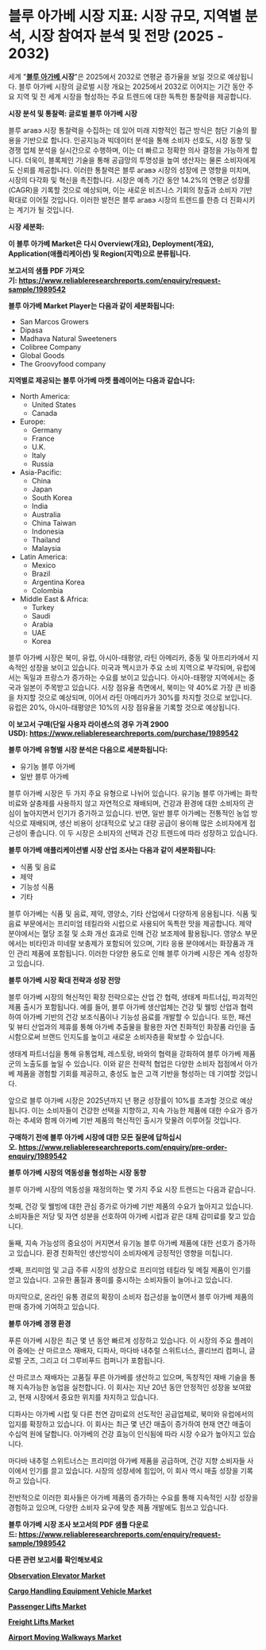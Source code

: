 <p><h1>블루 아가베 시장 지표: 시장 규모, 지역별 분석, 시장 참여자 분석 및 전망 (2025 - 2032)</h1></p><p>세계 "<strong><a href="https://www.reliableresearchreports.com/blue-agave-r1989542?utm_campaign=105&utm_medium=8&utm_source=Github&utm_content=ia&utm_term=29032025&utm_id=blue-agave">블루 아가베&nbsp;</a></strong><strong>시장</strong>"은 2025에서 2032로 연평균 증가율을 보일 것으로 예상됩니다. 블루 아가베 시장의 글로벌 시장 개요는 2025에서 2032로 이어지는 기간 동안 주요 지역 및 전 세계 시장을 형성하는 주요 트렌드에 대한 독특한 통찰력을 제공합니다.</p>
<p><strong>시장 분석 및 통찰력: 글로벌 블루 아가베 시장</strong></p>
<p><p>블루 агавэ 시장 통찰력을 수집하는 데 있어 미래 지향적인 접근 방식은 첨단 기술의 활용을 기반으로 합니다. 인공지능과 빅데이터 분석을 통해 소비자 선호도, 시장 동향 및 경쟁 업체 분석을 실시간으로 수행하며, 이는 더 빠르고 정확한 의사 결정을 가능하게 합니다. 더욱이, 블록체인 기술을 통해 공급망의 투명성을 높여 생산자는 물론 소비자에게도 신뢰를 제공합니다. 이러한 통찰력은 블루 агавэ 시장의 성장에 큰 영향을 미치며, 시장의 다각화 및 혁신을 촉진합니다. 시장은 예측 기간 동안 14.2%의 연평균 성장률(CAGR)을 기록할 것으로 예상되며, 이는 새로운 비즈니스 기회의 창출과 소비자 기반 확대로 이어질 것입니다. 이러한 발전은 블루 агавэ 시장의 트렌드를 한층 더 진화시키는 계기가 될 것입니다.</p><a href="%7CAUTHORITHY_DOMAIN_URL%7C?utm_campaign=105&utm_medium=8&utm_source=Github&utm_content=ia&utm_term=29032025&utm_id=blue-agave"></a></p>
<p><strong>시장 세분화:</strong></p>
<p><strong>이 블루 아가베 Market은 다시 Overview(개요), Deployment(개요), Application(애플리케이션) 및 Region(지역)으로 분류됩니다.</strong></p>
<p><strong>보고서의 샘플 PDF 가져오기:&nbsp;<a href="https://www.reliableresearchreports.com/enquiry/request-sample/1989542?utm_campaign=105&utm_medium=8&utm_source=Github&utm_content=ia&utm_term=29032025&utm_id=blue-agave">https://www.reliableresearchreports.com/enquiry/request-sample/1989542</a></strong><strong></strong></p>
<p><strong>블루 아가베 Market Player는 다음과 같이 세분화됩니다:</strong></p>
<p><ul><li>San Marcos Growers</li><li>Dipasa</li><li>Madhava Natural Sweeteners</li><li>Colibree Company</li><li>Global Goods</li><li>The Groovyfood company</li></ul></p>
<p><strong>지역별로 제공되는 블루 아가베 마켓 플레이어는 다음과 같습니다:</strong></p>
<p><ul>
    <li>
        North America:
        <ul>
            <li>United States</li>
            <li>Canada</li>
        </ul>
    </li>
    <li>
        Europe:
        <ul>
            <li>Germany</li>
            <li>France</li>
            <li>U.K.</li>
            <li>Italy</li>
            <li>Russia</li>
        </ul>
    </li>
    <li>
        Asia-Pacific:
        <ul>
            <li>China</li>
            <li>Japan</li>
            <li>South Korea</li>
            <li>India</li>
            <li>Australia</li>
            <li>China Taiwan</li>
            <li>Indonesia</li>
            <li>Thailand</li>
            <li>Malaysia</li>
        </ul>
    </li>
    <li>
        Latin America:
        <ul>
            <li>Mexico</li>
            <li>Brazil</li>
            <li>Argentina Korea</li>
            <li>Colombia</li>
        </ul>
    </li>
    <li>
        Middle East & Africa:
        <ul>
            <li>Turkey</li>
            <li>Saudi</li>
            <li>Arabia</li>
            <li>UAE</li>
            <li>Korea</li>
        </ul>
    </li>
    </ul></p>
<p><p>블루 아가베 시장은 북미, 유럽, 아시아-태평양, 라틴 아메리카, 중동 및 아프리카에서 지속적인 성장을 보이고 있습니다. 미국과 멕시코가 주요 소비 지역으로 부각되며, 유럽에서는 독일과 프랑스가 증가하는 수요를 보이고 있습니다. 아시아-태평양 지역에서는 중국과 일본이 주목받고 있습니다. 시장 점유율 측면에서, 북미는 약 40%로 가장 큰 비중을 차지할 것으로 예상되며, 이어서 라틴 아메리카가 30%를 차지할 것으로 보입니다. 유럽은 20%, 아시아-태평양은 10%의 시장 점유율을 기록할 것으로 예상됩니다.</p></p>
<p><strong>이 보고서 구매(단일 사용자 라이센스의 경우 가격 2900 USD):&nbsp;<a href="https://www.reliableresearchreports.com/purchase/1989542?utm_campaign=105&utm_medium=8&utm_source=Github&utm_content=ia&utm_term=29032025&utm_id=blue-agave">https://www.reliableresearchreports.com/purchase/1989542</a></strong></p>
<p><strong>블루 아가베 유형별 시장 분석은 다음으로 세분화됩니다:</strong></p>
<p><ul><li>유기농 블루 아가베</li><li>일반 블루 아가베</li></ul></p>
<p><p>블루 아가베 시장은 두 가지 주요 유형으로 나뉘어 있습니다. 유기농 블루 아가베는 화학 비료와 살충제를 사용하지 않고 자연적으로 재배되며, 건강과 환경에 대한 소비자의 관심이 높아지면서 인기가 증가하고 있습니다. 반면, 일반 블루 아가베는 전통적인 농업 방식으로 재배되며, 생산 비용이 상대적으로 낮고 대량 공급이 용이해 많은 소비자에게 접근성이 좋습니다. 이 두 시장은 소비자의 선택과 건강 트렌드에 따라 성장하고 있습니다.</p></p>
<p><strong>블루 아가베 애플리케이션별 시장 산업 조사는 다음과 같이 세분화됩니다:</strong></p>
<p><ul><li>식품 및 음료</li><li>제약</li><li>기능성 식품</li><li>기타</li></ul></p>
<p><p>블루 아가베는 식품 및 음료, 제약, 영양소, 기타 산업에서 다양하게 응용됩니다. 식품 및 음료 부문에서는 프리미엄 테킬라와 시럽으로 사용되어 독특한 맛을 제공합니다. 제약 분야에서는 혈당 조절 및 소화 개선 효과로 인해 건강 보조제에 활용됩니다. 영양소 부문에서는 비타민과 미네랄 보충제가 포함되어 있으며, 기타 응용 분야에서는 화장품과 개인 관리 제품에 포함됩니다. 이러한 다양한 용도로 인해 블루 아가베 시장은 계속 성장하고 있습니다.</p></p>
<p><strong>블루 아가베 시장 확대 전략과 성장 전망</strong></p>
<p><p>블루 아가베 시장의 혁신적인 확장 전략으로는 산업 간 협력, 생태계 파트너십, 파괴적인 제품 출시가 포함됩니다. 예를 들어, 블루 아가베 생산업체는 건강 및 웰빙 산업과 협력하여 아가베 기반의 건강 보조식품이나 기능성 음료를 개발할 수 있습니다. 또한, 패션 및 뷰티 산업과의 제휴를 통해 아가베 추출물을 활용한 자연 친화적인 화장품 라인을 출시함으로써 브랜드 인지도를 높이고 새로운 소비자층을 확보할 수 있습니다.</p><p>생태계 파트너십을 통해 유통업체, 레스토랑, 바와의 협력을 강화하여 블루 아가베 제품군의 노출도를 높일 수 있습니다. 이와 같은 전략적 협업은 다양한 소비자 접점에서 아가베 제품을 경험할 기회를 제공하고, 충성도 높은 고객 기반을 형성하는 데 기여할 것입니다.</p><p>앞으로 블루 아가베 시장은 2025년까지 년 평균 성장률이 10%를 초과할 것으로 예상됩니다. 이는 소비자들이 건강한 선택을 지향하고, 지속 가능한 제품에 대한 수요가 증가하는 추세와 함께 아가베 기반 제품의 혁신적인 출시가 맞물려 이루어질 것입니다.</p></p>
<p><strong>구매하기 전에 블루 아가베 시장에 대한 모든 질문에 답하십시오.&nbsp;<a href="https://www.reliableresearchreports.com/enquiry/pre-order-enquiry/1989542?utm_campaign=105&utm_medium=8&utm_source=Github&utm_content=ia&utm_term=29032025&utm_id=blue-agave">https://www.reliableresearchreports.com/enquiry/pre-order-enquiry/1989542</a></strong><strong></strong></p>
<p><strong>블루 아가베 시장의 역동성을 형성하는 시장 동향</strong></p>
<p><p>블루 아가베 시장의 역동성을 재정의하는 몇 가지 주요 시장 트렌드는 다음과 같습니다. </p><p>첫째, 건강 및 웰빙에 대한 관심 증가로 아가베 기반 제품의 수요가 높아지고 있습니다. 소비자들은 저당 및 자연 성분을 선호하여 아가베 시럽과 같은 대체 감미료를 찾고 있습니다.</p><p>둘째, 지속 가능성의 중요성이 커지면서 유기농 블루 아가베 제품에 대한 선호가 증가하고 있습니다. 환경 친화적인 생산방식이 소비자에게 긍정적인 영향을 미칩니다.</p><p>셋째, 프리미엄 및 고급 주류 시장의 성장으로 프리미엄 테킬라 및 메질 제품이 인기를 얻고 있습니다. 고유한 품질과 풍미를 중시하는 소비자들이 늘어나고 있습니다.</p><p>마지막으로, 온라인 유통 경로의 확장이 소비자 접근성을 높이면서 블루 아가베 제품의 판매 증가에 기여하고 있습니다.</p></p>
<p><strong>블루 아가베 경쟁 환경</strong></p>
<p><p>푸른 아가베 시장은 최근 몇 년 동안 빠르게 성장하고 있습니다. 이 시장의 주요 플레이어 중에는 산 마르코스 재배자, 디파사, 마다바 내추럴 스위트너스, 콜리브리 컴퍼니, 글로벌 굿즈, 그리고 더 그루비푸드 컴퍼니가 포함됩니다.</p><p>산 마르코스 재배자는 고품질 푸른 아가베를 생산하고 있으며, 독창적인 재배 기술을 통해 지속가능한 농업을 실천합니다. 이 회사는 지난 20년 동안 안정적인 성장을 보여왔고, 현재 시장에서 중요한 위치를 차지하고 있습니다.</p><p>디파사는 아가베 시럽 및 다른 천연 감미료의 선도적인 공급업체로, 북미와 유럽에서의 입지를 확장하고 있습니다. 이 회사는 최근 몇 년간 매출이 증가하여 현재 연간 매출이 수십억 원에 달합니다. 아가베의 건강 효능이 인식됨에 따라 시장 수요가 높아지고 있습니다.</p><p>마다바 내추럴 스위트너스는 프리미엄 아가베 제품을 공급하며, 건강 지향 소비자들 사이에서 인기를 끌고 있습니다. 시장의 성장세에 힘입어, 이 회사 역시 매출 성장을 기록하고 있습니다.</p><p>전반적으로 이러한 회사들은 아가베 제품의 증가하는 수요를 통해 지속적인 시장 성장을 경험하고 있으며, 다양한 소비자 요구에 맞춘 제품 개발에도 힘쓰고 있습니다.</p></p>
<p><strong>블루 아가베 시장 조사 보고서의 PDF 샘플 다운로드:&nbsp;<a href="https://www.reliableresearchreports.com/enquiry/request-sample/1989542?utm_campaign=105&utm_medium=8&utm_source=Github&utm_content=ia&utm_term=29032025&utm_id=blue-agave">https://www.reliableresearchreports.com/enquiry/request-sample/1989542</a></strong></p>
<p><strong></strong></p>
<p><strong></strong></p>
<p><strong></strong></p>
<p><strong></strong></p>
<p><strong>다른 관련 보고서를 확인해보세요</strong></p>
<p><strong><p><a href="https://github.com/lalolatiot/Market-Research-Report-List-1/blob/main/observation-elevator-market.md?utm_campaign=105&utm_medium=8&utm_source=Github&utm_content=ia&utm_term=29032025&utm_id=blue-agave">Observation Elevator Market</a></p><p><a href="https://github.com/zurubting/Market-Research-Report-List-1/blob/main/cargo-handling-equipment-vehicle-market.md?utm_campaign=105&utm_medium=8&utm_source=Github&utm_content=ia&utm_term=29032025&utm_id=blue-agave">Cargo Handling Equipment Vehicle Market</a></p><p><a href="https://github.com/saaindosya/Market-Research-Report-List-1/blob/main/passenger-lifts-market.md?utm_campaign=105&utm_medium=8&utm_source=Github&utm_content=ia&utm_term=29032025&utm_id=blue-agave">Passenger Lifts Market</a></p><p><a href="https://github.com/ternainglin/Market-Research-Report-List-1/blob/main/freight-lifts-market.md?utm_campaign=105&utm_medium=8&utm_source=Github&utm_content=ia&utm_term=29032025&utm_id=blue-agave">Freight Lifts Market</a></p><p><a href="https://github.com/penglatilles/Market-Research-Report-List-1/blob/main/airport-moving-walkways-market.md?utm_campaign=105&utm_medium=8&utm_source=Github&utm_content=ia&utm_term=29032025&utm_id=blue-agave">Airport Moving Walkways Market</a></p></strong></p>